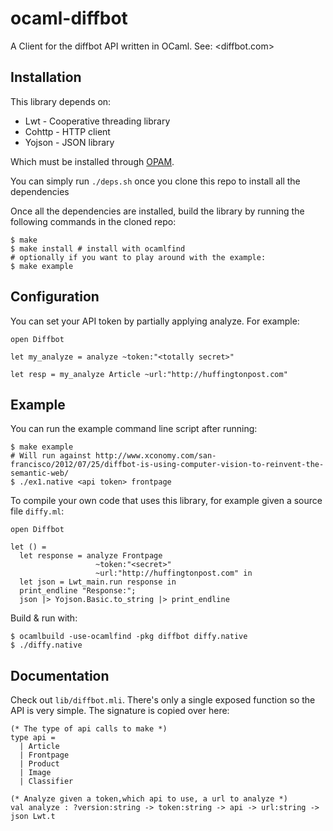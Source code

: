 # ocaml-diffbot

A Client for the diffbot API written in OCaml. See: <diffbot.com>


## Installation

This library depends on:

* Lwt - Cooperative threading library
* Cohttp - HTTP client
* Yojson - JSON library

Which must be installed through [OPAM](http://opam.ocaml.org/).

You can simply run `./deps.sh` once you clone this repo to install
all the dependencies

Once all the dependencies are installed, build the library by running
the following commands in the cloned repo:

```
$ make
$ make install # install with ocamlfind
# optionally if you want to play around with the example:
$ make example
```

## Configuration

You can set your API token by partially applying analyze. For example:

```
open Diffbot

let my_analyze = analyze ~token:"<totally secret>"

let resp = my_analyze Article ~url:"http://huffingtonpost.com"
```

## Example

You can run the example command line script after running:

```
$ make example
# Will run against http://www.xconomy.com/san-francisco/2012/07/25/diffbot-is-using-computer-vision-to-reinvent-the-semantic-web/
$ ./ex1.native <api token> frontpage
```

To compile your own code that uses this library, for example given a source
file `diffy.ml`:

```
open Diffbot

let () =
  let response = analyze Frontpage
                   ~token:"<secret>"
                   ~url:"http://huffingtonpost.com" in
  let json = Lwt_main.run response in
  print_endline "Response:";
  json |> Yojson.Basic.to_string |> print_endline

```

Build & run with:

```
$ ocamlbuild -use-ocamlfind -pkg diffbot diffy.native
$ ./diffy.native
```

## Documentation

Check out `lib/diffbot.mli`. There's only a single exposed function so the API is very simple.
The signature is copied over here:

```
(* The type of api calls to make *)
type api =
  | Article
  | Frontpage
  | Product
  | Image
  | Classifier

(* Analyze given a token,which api to use, a url to analyze *)
val analyze : ?version:string -> token:string -> api -> url:string -> json Lwt.t
```